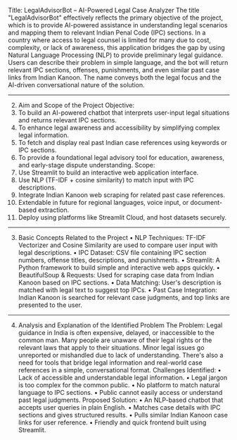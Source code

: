 Title: LegalAdvisorBot – AI-Powered Legal Case Analyzer
The title "LegalAdvisorBot" effectively reflects the primary objective of the project, which is to provide AI-powered assistance in understanding legal scenarios and mapping them to relevant Indian Penal Code (IPC) sections. In a country where access to legal counsel is limited for many due to cost, complexity, or lack of awareness, this application bridges the gap by using Natural Language Processing (NLP) to provide preliminary legal guidance. Users can describe their problem in simple language, and the bot will return relevant IPC sections, offenses, punishments, and even similar past case links from Indian Kanoon. The name conveys both the legal focus and the AI-driven conversational nature of the solution.
________________________________________
2. Aim and Scope of the Project
Objective:
1.	To build an AI-powered chatbot that interprets user-input legal situations and returns relevant IPC sections.
2.	To enhance legal awareness and accessibility by simplifying complex legal information.
3.	To fetch and display real past Indian case references using keywords or IPC sections.
4.	To provide a foundational legal advisory tool for education, awareness, and early-stage dispute understanding.
Scope:
1.	Use Streamlit to build an interactive web application interface.
2.	Use NLP (TF-IDF + cosine similarity) to match input with IPC descriptions.
3.	Integrate Indian Kanoon web scraping for related past case references.
4.	Extendable in future for regional languages, voice input, or document-based extraction.
5.	Deploy using platforms like Streamlit Cloud, and host datasets securely.
________________________________________
3. Basic Concepts Related to the Project
•	NLP Techniques: TF-IDF Vectorizer and Cosine Similarity are used to compare user input with legal descriptions.
•	IPC Dataset: CSV file containing IPC section numbers, offense titles, descriptions, and punishments.
•	Streamlit: A Python framework to build simple and interactive web apps quickly.
•	BeautifulSoup & Requests: Used for scraping case data from Indian Kanoon based on IPC sections.
•	Data Matching: User's description is matched with legal text to suggest top IPCs.
•	Past Case Integration: Indian Kanoon is searched for relevant case judgments, and top links are presented to the user.
________________________________________
4. Analysis and Explanation of the Identified Problem
The Problem:
Legal guidance in India is often expensive, delayed, or inaccessible to the common man. Many people are unaware of their legal rights or the relevant laws that apply to their situations. Minor legal issues go unreported or mishandled due to lack of understanding. There's also a need for tools that bridge legal information and real-world case references in a simple, conversational format.
Challenges Identified:
•	Lack of accessible and understandable legal information.
•	Legal jargon is too complex for the common public.
•	No platform to match natural language to IPC sections.
•	Public cannot easily access or understand past legal judgments.
Proposed Solution:
•	An NLP-based chatbot that accepts user queries in plain English.
•	Matches case details with IPC sections and gives structured results.
•	Pulls similar Indian Kanoon case links for user reference.
•	Friendly and quick frontend built using Streamlit.
